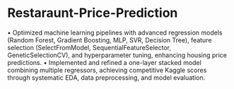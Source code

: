 # Restaraunt-Price-Prediction
•	Optimized machine learning pipelines with advanced regression models (Random Forest, Gradient Boosting, MLP, SVR, Decision Tree), feature selection (SelectFromModel, SequentialFeatureSelector, GeneticSelectionCV), and hyperparameter tuning, enhancing housing price predictions.
•	Implemented and refined a one-layer stacked model combining multiple regressors, achieving competitive Kaggle scores through systematic EDA, data preprocessing, and model evaluation.
